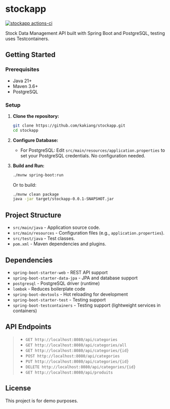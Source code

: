# stockapp

[![stockapp actions-ci](https://github.com/kakiang/stockapp/actions/workflows/maven.yml/badge.svg)](https://github.com/kakiang/stockapp/actions/workflows/maven.yml)

Stock Data Management API built with Spring Boot and PostgreSQL, testing uses Testcontainers.

## Getting Started

### Prerequisites

- Java 21+
- Maven 3.6+
- PostgreSQL

### Setup

1. **Clone the repository:**
   ```bash
   git clone https://github.com/kakiang/stockapp.git
   cd stockapp
   ```

2. **Configure Database:**

   - For PostgreSQL:
     Edit `src/main/resources/application.properties` to set your PostgreSQL credentials.
     No configuration needed.

3. **Build and Run:**
   ```bash
   ./mvnw spring-boot:run
   ```

   Or to build:
   ```bash
   ./mvnw clean package
   java -jar target/stockapp-0.0.1-SNAPSHOT.jar
   ```

## Project Structure

- `src/main/java` - Application source code.
- `src/main/resources` - Configuration files (e.g., `application.properties`).
- `src/test/java` - Test classes.
- `pom.xml` - Maven dependencies and plugins.

## Dependencies

- `spring-boot-starter-web` - REST API support
- `spring-boot-starter-data-jpa` - JPA and database support
- `postgresql` - PostgreSQL driver (runtime)
- `lombok` - Reduces boilerplate code
- `spring-boot-devtools` - Hot reloading for development
- `spring-boot-starter-test` - Testing support
- `spring-boot-testcontainers` -  Testing support (lightweight services in containers)

## API Endpoints
> - `GET http://localhost:8080/api/categories`
> - `GET http://localhost:8080/api/categories/all`
> - `GET http://localhost:8080/api/categories/{id}`
> - `POST http://localhost:8080/api/categories`
> - `PUT http://localhost:8080/api/categories/{id}`
> - `DELETE http://localhost:8080/api/categories/{id}`
> - `GET http://localhost:8080/api/produits`

## License

This project is for demo purposes.
